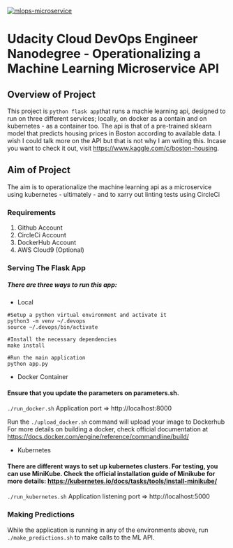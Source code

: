 [![mlops-microservice](https://circleci.com/gh/mmd-afegbua/mlops-microservice.svg?style=svg)](https://app.circleci.com/pipelines/github/mmd-afegbua/mlops-microservice)

# Udacity Cloud DevOps Engineer Nanodegree - Operationalizing a Machine Learning Microservice API
## Overview of Project

This project is `python flask app`that runs a machie learning api, designed to run on three different services; locally, on docker as a contain and on kubernetes - as a container too. The api is that of a pre-trained sklearn model that predicts housing prices in Boston according to available data. I wish I could talk more on the API but that is not why I am writing this. Incase you want to check it out, visit https://www.kaggle.com/c/boston-housing.

## Aim of Project

The aim is to operationalize the machine learning api as a microservice using kubernetes - ultimately - and to xarry out linting tests using CircleCi

### Requirements

1. Github Account
2. CircleCi Account
3. DockerHub Account
4. AWS Cloud9 (Optional)

### Serving The Flask App
##### There are three ways to run this app:
- Local
```
#Setup a python virtual environment and activate it
python3 -m venv ~/.devops
source ~/.devops/bin/activate

#Install the necessary dependencies
make install

#Run the main application
python app.py
```

- Docker Container
#### Ensure that you update the parameters on parameters.sh.
`./run_docker.sh`
Application port => http://localhost:8000

Run the `./upload_docker.sh` command will upload your image to Dockerhub
For more details on building a docker, check official documentation at https://docs.docker.com/engine/reference/commandline/build/


- Kubernetes
#### There are different ways to set up kubernetes clusters. For testing, you can use MiniKube. Check the official installation guide of Minikube for more details: https://kubernetes.io/docs/tasks/tools/install-minikube/
`./run_kubernetes.sh`
Application listening port => http://localhost:5000

### Making Predictions

While the application is running in any of the environments above, run `./make_predictions.sh` to make calls to the ML API.
